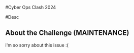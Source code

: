 #Cyber Ops Clash 2024

#Desc

## About the Challenge (MAINTENANCE)
i'm so sorry about this issue :(
